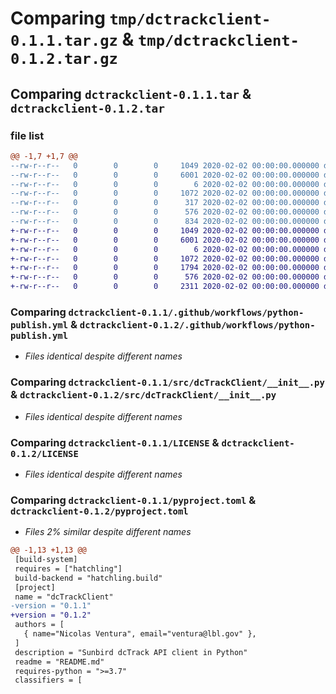 # Comparing `tmp/dctrackclient-0.1.1.tar.gz` & `tmp/dctrackclient-0.1.2.tar.gz`

## Comparing `dctrackclient-0.1.1.tar` & `dctrackclient-0.1.2.tar`

### file list

```diff
@@ -1,7 +1,7 @@
--rw-r--r--   0        0        0     1049 2020-02-02 00:00:00.000000 dctrackclient-0.1.1/.github/workflows/python-publish.yml
--rw-r--r--   0        0        0     6001 2020-02-02 00:00:00.000000 dctrackclient-0.1.1/src/dcTrackClient/__init__.py
--rw-r--r--   0        0        0        6 2020-02-02 00:00:00.000000 dctrackclient-0.1.1/.gitignore
--rw-r--r--   0        0        0     1072 2020-02-02 00:00:00.000000 dctrackclient-0.1.1/LICENSE
--rw-r--r--   0        0        0      317 2020-02-02 00:00:00.000000 dctrackclient-0.1.1/README.md
--rw-r--r--   0        0        0      576 2020-02-02 00:00:00.000000 dctrackclient-0.1.1/pyproject.toml
--rw-r--r--   0        0        0      834 2020-02-02 00:00:00.000000 dctrackclient-0.1.1/PKG-INFO
+-rw-r--r--   0        0        0     1049 2020-02-02 00:00:00.000000 dctrackclient-0.1.2/.github/workflows/python-publish.yml
+-rw-r--r--   0        0        0     6001 2020-02-02 00:00:00.000000 dctrackclient-0.1.2/src/dcTrackClient/__init__.py
+-rw-r--r--   0        0        0        6 2020-02-02 00:00:00.000000 dctrackclient-0.1.2/.gitignore
+-rw-r--r--   0        0        0     1072 2020-02-02 00:00:00.000000 dctrackclient-0.1.2/LICENSE
+-rw-r--r--   0        0        0     1794 2020-02-02 00:00:00.000000 dctrackclient-0.1.2/README.md
+-rw-r--r--   0        0        0      576 2020-02-02 00:00:00.000000 dctrackclient-0.1.2/pyproject.toml
+-rw-r--r--   0        0        0     2311 2020-02-02 00:00:00.000000 dctrackclient-0.1.2/PKG-INFO
```

### Comparing `dctrackclient-0.1.1/.github/workflows/python-publish.yml` & `dctrackclient-0.1.2/.github/workflows/python-publish.yml`

 * *Files identical despite different names*

### Comparing `dctrackclient-0.1.1/src/dcTrackClient/__init__.py` & `dctrackclient-0.1.2/src/dcTrackClient/__init__.py`

 * *Files identical despite different names*

### Comparing `dctrackclient-0.1.1/LICENSE` & `dctrackclient-0.1.2/LICENSE`

 * *Files identical despite different names*

### Comparing `dctrackclient-0.1.1/pyproject.toml` & `dctrackclient-0.1.2/pyproject.toml`

 * *Files 2% similar despite different names*

```diff
@@ -1,13 +1,13 @@
 [build-system]
 requires = ["hatchling"]
 build-backend = "hatchling.build"
 [project]
 name = "dcTrackClient"
-version = "0.1.1"
+version = "0.1.2"
 authors = [
   { name="Nicolas Ventura", email="ventura@lbl.gov" },
 ]
 description = "Sunbird dcTrack API client in Python"
 readme = "README.md"
 requires-python = ">=3.7"
 classifiers = [
```


